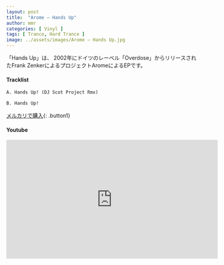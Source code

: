 ```yaml
---
layout: post
title:  "Arome – Hands Up"
author: mmr
categories: [ Vinyl ]
tags: [ Trance, Hard Trance ]
image: ../assets/images/Arome – Hands Up.jpg
---
```


「Hands Up」は、
2002年にドイツのレーベル「Overdose」からリリースされたFrank ZenkerによるプロジェクトAromeによるEPです。

#### Tracklist
```md
A. Hands Up! (DJ Scot Project Rmx)

B. Hands Up!
```

[メルカリで購入](https://jp.mercari.com/item/m53349932361?afid=6142608987){: .button1}

#### Youtube
<iframe width="560" height="315" src="https://www.youtube.com/embed/rFxWeAlGeCA?si=zZdV1IQI8VUWfcGf" title="YouTube video player" frameborder="0" allow="accelerometer; autoplay; clipboard-write; encrypted-media; gyroscope; picture-in-picture; web-share" referrerpolicy="strict-origin-when-cross-origin" allowfullscreen></iframe>